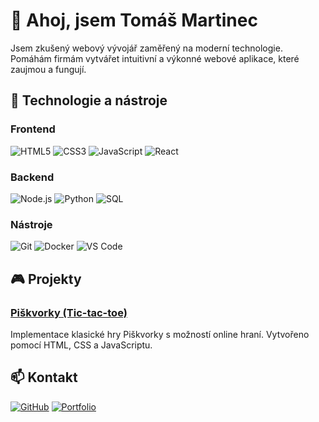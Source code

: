 # 👋 Ahoj, jsem Tomáš Martinec

Jsem zkušený webový vývojář zaměřený na moderní technologie. Pomáhám firmám vytvářet intuitivní a výkonné webové aplikace, které zaujmou a fungují.

## 🚀 Technologie a nástroje

### Frontend
![HTML5](https://img.shields.io/badge/-HTML5-E34F26?style=flat-square&logo=html5&logoColor=white)
![CSS3](https://img.shields.io/badge/-CSS3-1572B6?style=flat-square&logo=css3)
![JavaScript](https://img.shields.io/badge/-JavaScript-F7DF1E?style=flat-square&logo=javascript&logoColor=black)
![React](https://img.shields.io/badge/-React-61DAFB?style=flat-square&logo=react&logoColor=black)

### Backend
![Node.js](https://img.shields.io/badge/-Node.js-339933?style=flat-square&logo=node.js&logoColor=white)
![Python](https://img.shields.io/badge/-Python-3776AB?style=flat-square&logo=python&logoColor=white)
![SQL](https://img.shields.io/badge/-SQL-4479A1?style=flat-square&logo=mysql&logoColor=white)

### Nástroje
![Git](https://img.shields.io/badge/-Git-F05032?style=flat-square&logo=git&logoColor=white)
![Docker](https://img.shields.io/badge/-Docker-2496ED?style=flat-square&logo=docker&logoColor=white)
![VS Code](https://img.shields.io/badge/-VS%20Code-007ACC?style=flat-square&logo=visual-studio-code&logoColor=white)

## 🎮 Projekty

### [Piškvorky (Tic-tac-toe)](https://github.com/flexissbro/Tic-Tac-Toe)
Implementace klasické hry Piškvorky s možností online hraní. Vytvořeno pomocí HTML, CSS a JavaScriptu.

## 📫 Kontakt

[![GitHub](https://img.shields.io/badge/-GitHub-181717?style=flat-square&logo=github&logoColor=white)](https://github.com/flexissbro)
[![Portfolio](https://img.shields.io/badge/-Portfolio-000000?style=flat-square&logo=react&logoColor=white)](https://flexissbro.github.io/) 
